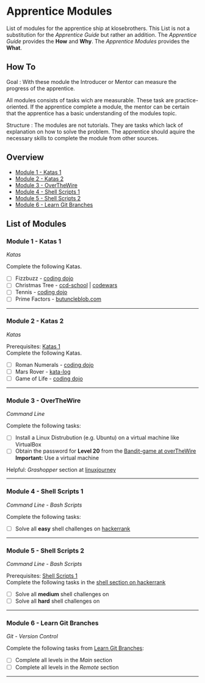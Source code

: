 # Apprentice Modules

List of modules for the apprentice ship at klosebrothers. This List is not a
substitution for the *Apprentice Guide* but rather an addition.
The *Apprentice Guide* provides the **How** and **Why**. The *Apprentice Modules*
provides the **What**.

## How To

Goal
: With these module the Introducer or Mentor can measure the progress of the
apprentice.


All modules consists of tasks wich are measurable. These task are
practice-oriented. If the apprentice complete a module, the mentor can be certain
that the apprentice has a basic understanding of the modules topic.

Structure
: The modules are not tutorials. They are tasks which lack of explanation on how to
solve the problem. The apprentice should aquire the necessary skills to complete the
module from other sources.

## Overview

- [Module 1 - Katas 1](#module-1---katas-1)
- [Module 2 - Katas 2](#module-2---katas-2)
- [Module 3 - OverTheWire](#module-3---overthewire)
- [Module 4 - Shell Scripts 1](#module-4---shell-scripts-1)
- [Module 5 - Shell Scripts 2](#module-5---shell-scripts-2)
- [Module 6 - Learn Git Branches](#module-6---learn-git-branches)

## List of Modules

### Module 1 - Katas 1
*Katas*

Complete the following Katas.
- [ ] Fizzbuzz - [coding dojo](https://codingdojo.org/kata/FizzBuzz/)
- [ ] Christmas Tree -
    [ccd-school](https://ccd-school.de/en/coding-dojo/function-katas/christmas-tree/)
    | [codewars](https://www.codewars.com/kata/52755006cc238fcae70000ed)
- [ ] Tennis - [coding dojo](https://codingdojo.org/kata/Tennis/)
- [ ] Prime Factors -
    [butuncleblob.com](http://www.butunclebob.com/files/downloads/Prime%20Factors%20Kata.ppt)
---

### Module 2 - Katas 2
*Katas*

Prerequisites: [Katas 1](#module-1---katas-1)<br>
Complete the following Katas.
- [ ] Roman Numerals - [coding dojo](https://codingdojo.org/kata/RomanNumerals/)
- [ ] Mars Rover - [kata-log](https://kata-log.rocks/mars-rover-kata)
- [ ] Game of Life - [coding dojo](https://codingdojo.org/kata/GameOfLife/)
---

### Module 3 - OverTheWire
*Command Line*<br/>

Complete the following tasks:
- [ ] Install a Linux Distrubution (e.g. Ubuntu) on a virtual machine like VirtualBox
- [ ] Obtain the password for **Level 20** from the [Bandit-game at overTheWire](https://overthewire.org/wargames/bandit/)<br/>
**Important:** Use a virtual machine

Helpful: *Grashopper* section at [linuxjourney](https://linuxjourney.com)

---

### Module 4 - Shell Scripts 1
*Command Line* - *Bash Scripts*

Complete the following tasks:
- [ ] Solve all **easy** shell challenges on
    [hackerrank](https://www.hackerrank.com/domains/shell)
---

### Module 5 - Shell Scripts 2
*Command Line* - *Bash Scripts*

Prerequisites: [Shell Scripts 1](#module-4---shell-scripts-1)<br>
Complete the following tasks in the [shell section on hackerrank](https://www.hackerrank.com/domains/shell)
- [ ] Solve all **medium** shell challenges on
- [ ] Solve all **hard** shell challenges on
---

### Module 6 - Learn Git Branches
*Git* - *Version Control*

Complete the following tasks from [Learn Git Branches](https://learngitbranching.js.org/?locale=en_US):
- [ ] Complete all levels in the *Main* section
- [ ] Complete all levels in the *Remote* section
---
